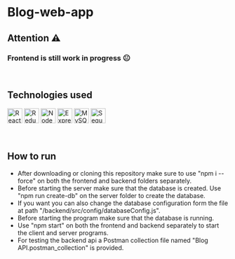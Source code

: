 # Blog-web-app

## Attention :warning:

### Frontend is still work in progress :neutral_face:

<br/>

## Technologies used

[<img width="34" alt="ReactJS" src="https://img.icons8.com/color/344/react-native.png" />][reactjs]
[<img width="34" alt="Redux" src="https://img.icons8.com/color/344/redux.png" />][redux]
[<img width="34" alt="NodeJS" src="https://iconape.com/wp-content/png_logo_vector/node-js-2.png" />][nodejs]
[<img width="34" alt="ExpressJS" src="https://assets.website-files.com/61ca3f775a79ec5f87fcf937/6202fcdee5ee8636a145a41b_1234.png" />][expressjs]
[<img width="34" alt="MySQL" src="https://sp-ao.shortpixel.ai/client/q_glossy,ret_img,w_1280,h_1280/https://keytotech.com/wp-content/uploads/2019/05/mysql_PNG23.png" />][mysql]
[<img width="34" alt="Sequelize" src="https://doc.esdoc.org/github.com/sequelize/sequelize/image/brand_logo.png" />][sequelize]

<br/>

## How to run

- After downloading or cloning this repository make sure to use "npm i --force" on both the frontend and backend folders separately.
- Before starting the server make sure that the database is created. Use "npm run create-db" on the server folder to create the database.
- If you want you can also change the database configuration form the file at path "/backend/src/config/databaseConfig.js".
- Before starting the program make sure that the database is running.
- Use "npm start" on both the frontend and backend separately to start the client and server programs.
- For testing the backend api a Postman collection file named "Blog API.postman_collection" is provided.

[reactjs]: https://reactjs.org/
[redux]: https://redux.js.org/
[nodejs]: https://nodejs.org/en/
[expressjs]: https://expressjs.com/
[mysql]: https://www.mysql.com/
[sequelize]: https://sequelize.org/
